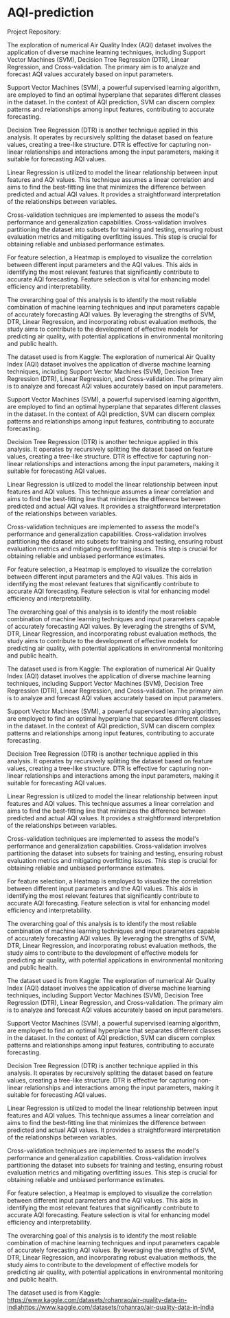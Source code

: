 # AQI-prediction
Project Repository:

The exploration of numerical Air Quality Index (AQI) dataset involves the application of diverse machine learning techniques, including Support Vector Machines (SVM), Decision Tree Regression (DTR), Linear Regression, and Cross-validation. The primary aim is to analyze and forecast AQI values accurately based on input parameters.

Support Vector Machines (SVM), a powerful supervised learning algorithm, are employed to find an optimal hyperplane that separates different classes in the dataset. In the context of AQI prediction, SVM can discern complex patterns and relationships among input features, contributing to accurate forecasting.

Decision Tree Regression (DTR) is another technique applied in this analysis. It operates by recursively splitting the dataset based on feature values, creating a tree-like structure. DTR is effective for capturing non-linear relationships and interactions among the input parameters, making it suitable for forecasting AQI values.

Linear Regression is utilized to model the linear relationship between input features and AQI values. This technique assumes a linear correlation and aims to find the best-fitting line that minimizes the difference between predicted and actual AQI values. It provides a straightforward interpretation of the relationships between variables.

Cross-validation techniques are implemented to assess the model's performance and generalization capabilities. Cross-validation involves partitioning the dataset into subsets for training and testing, ensuring robust evaluation metrics and mitigating overfitting issues. This step is crucial for obtaining reliable and unbiased performance estimates.

For feature selection, a Heatmap is employed to visualize the correlation between different input parameters and the AQI values. This aids in identifying the most relevant features that significantly contribute to accurate AQI forecasting. Feature selection is vital for enhancing model efficiency and interpretability.

The overarching goal of this analysis is to identify the most reliable combination of machine learning techniques and input parameters capable of accurately forecasting AQI values. By leveraging the strengths of SVM, DTR, Linear Regression, and incorporating robust evaluation methods, the study aims to contribute to the development of effective models for predicting air quality, with potential applications in environmental monitoring and public health.

The dataset used is from Kaggle: The exploration of numerical Air Quality Index (AQI) dataset involves the application of diverse machine learning techniques, including Support Vector Machines (SVM), Decision Tree Regression (DTR), Linear Regression, and Cross-validation. The primary aim is to analyze and forecast AQI values accurately based on input parameters.

Support Vector Machines (SVM), a powerful supervised learning algorithm, are employed to find an optimal hyperplane that separates different classes in the dataset. In the context of AQI prediction, SVM can discern complex patterns and relationships among input features, contributing to accurate forecasting.

Decision Tree Regression (DTR) is another technique applied in this analysis. It operates by recursively splitting the dataset based on feature values, creating a tree-like structure. DTR is effective for capturing non-linear relationships and interactions among the input parameters, making it suitable for forecasting AQI values.

Linear Regression is utilized to model the linear relationship between input features and AQI values. This technique assumes a linear correlation and aims to find the best-fitting line that minimizes the difference between predicted and actual AQI values. It provides a straightforward interpretation of the relationships between variables.

Cross-validation techniques are implemented to assess the model's performance and generalization capabilities. Cross-validation involves partitioning the dataset into subsets for training and testing, ensuring robust evaluation metrics and mitigating overfitting issues. This step is crucial for obtaining reliable and unbiased performance estimates.

For feature selection, a Heatmap is employed to visualize the correlation between different input parameters and the AQI values. This aids in identifying the most relevant features that significantly contribute to accurate AQI forecasting. Feature selection is vital for enhancing model efficiency and interpretability.

The overarching goal of this analysis is to identify the most reliable combination of machine learning techniques and input parameters capable of accurately forecasting AQI values. By leveraging the strengths of SVM, DTR, Linear Regression, and incorporating robust evaluation methods, the study aims to contribute to the development of effective models for predicting air quality, with potential applications in environmental monitoring and public health.

The dataset used is from Kaggle: The exploration of numerical Air Quality Index (AQI) dataset involves the application of diverse machine learning techniques, including Support Vector Machines (SVM), Decision Tree Regression (DTR), Linear Regression, and Cross-validation. The primary aim is to analyze and forecast AQI values accurately based on input parameters.

Support Vector Machines (SVM), a powerful supervised learning algorithm, are employed to find an optimal hyperplane that separates different classes in the dataset. In the context of AQI prediction, SVM can discern complex patterns and relationships among input features, contributing to accurate forecasting.

Decision Tree Regression (DTR) is another technique applied in this analysis. It operates by recursively splitting the dataset based on feature values, creating a tree-like structure. DTR is effective for capturing non-linear relationships and interactions among the input parameters, making it suitable for forecasting AQI values.

Linear Regression is utilized to model the linear relationship between input features and AQI values. This technique assumes a linear correlation and aims to find the best-fitting line that minimizes the difference between predicted and actual AQI values. It provides a straightforward interpretation of the relationships between variables.

Cross-validation techniques are implemented to assess the model's performance and generalization capabilities. Cross-validation involves partitioning the dataset into subsets for training and testing, ensuring robust evaluation metrics and mitigating overfitting issues. This step is crucial for obtaining reliable and unbiased performance estimates.

For feature selection, a Heatmap is employed to visualize the correlation between different input parameters and the AQI values. This aids in identifying the most relevant features that significantly contribute to accurate AQI forecasting. Feature selection is vital for enhancing model efficiency and interpretability.

The overarching goal of this analysis is to identify the most reliable combination of machine learning techniques and input parameters capable of accurately forecasting AQI values. By leveraging the strengths of SVM, DTR, Linear Regression, and incorporating robust evaluation methods, the study aims to contribute to the development of effective models for predicting air quality, with potential applications in environmental monitoring and public health.

The dataset used is from Kaggle: The exploration of numerical Air Quality Index (AQI) dataset involves the application of diverse machine learning techniques, including Support Vector Machines (SVM), Decision Tree Regression (DTR), Linear Regression, and Cross-validation. The primary aim is to analyze and forecast AQI values accurately based on input parameters.

Support Vector Machines (SVM), a powerful supervised learning algorithm, are employed to find an optimal hyperplane that separates different classes in the dataset. In the context of AQI prediction, SVM can discern complex patterns and relationships among input features, contributing to accurate forecasting.

Decision Tree Regression (DTR) is another technique applied in this analysis. It operates by recursively splitting the dataset based on feature values, creating a tree-like structure. DTR is effective for capturing non-linear relationships and interactions among the input parameters, making it suitable for forecasting AQI values.

Linear Regression is utilized to model the linear relationship between input features and AQI values. This technique assumes a linear correlation and aims to find the best-fitting line that minimizes the difference between predicted and actual AQI values. It provides a straightforward interpretation of the relationships between variables.

Cross-validation techniques are implemented to assess the model's performance and generalization capabilities. Cross-validation involves partitioning the dataset into subsets for training and testing, ensuring robust evaluation metrics and mitigating overfitting issues. This step is crucial for obtaining reliable and unbiased performance estimates.

For feature selection, a Heatmap is employed to visualize the correlation between different input parameters and the AQI values. This aids in identifying the most relevant features that significantly contribute to accurate AQI forecasting. Feature selection is vital for enhancing model efficiency and interpretability.

The overarching goal of this analysis is to identify the most reliable combination of machine learning techniques and input parameters capable of accurately forecasting AQI values. By leveraging the strengths of SVM, DTR, Linear Regression, and incorporating robust evaluation methods, the study aims to contribute to the development of effective models for predicting air quality, with potential applications in environmental monitoring and public health.

The dataset used is from Kaggle: https://www.kaggle.com/datasets/rohanrao/air-quality-data-in-indiahttps://www.kaggle.com/datasets/rohanrao/air-quality-data-in-india

